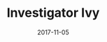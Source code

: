 ---
layout: post
title: "Investigator Ivy"
date: 2017-11-05
logo: "/assets/games/16_iii/logo.gif"
banner: "/assets/games/16_iii/banner.png"
screenshots:
 - "/assets/games/16_iii/1.png"
 - "/assets/games/16_iii/2.png"
 - "/assets/games/16_iii/3.png"
 - "/assets/games/16_iii/4.png"
 - "/assets/games/16_iii/5.png"
 - "/assets/games/16_iii/6.png"
---